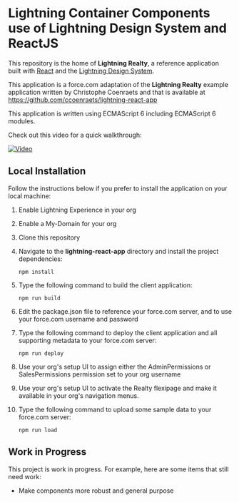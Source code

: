 # Lightning Container Components use of Lightning Design System and ReactJS 

This repository is the home of **Lightning Realty**, a reference application built with [React](http://facebook.github.io/react/) and the [Lightning Design System](http://www.lightningdesignsystem.com).

This application is a force.com adaptation of the **Lightning Realty** example application written by Christophe Coenraets and that is available at https://github.com/ccoenraets/lightning-react-app 

This application is written using ECMAScript 6 including ECMAScript 6 modules.

Check out this video for a quick walkthrough:

[![Video](http://img.youtube.com/vi/UZtvQazYX8A/0.jpg)](http://www.youtube.com/watch?v=UZtvQazYX8A)

## Local Installation

Follow the instructions below if you prefer to install the application on your local machine:

1. Enable Lightning Experience in your org

1. Enable a My-Domain for your org

1. Clone this repository

1. Navigate to the **lightning-react-app** directory and install the project dependencies:

    ```
    npm install
    ```

1. Type the following command to build the client application:

    ```
    npm run build
    ```

1. Edit the package.json file to reference your force.com server, and to use your force.com username and password

1. Type the following command to deploy the client application and all supporting metadata to your force.com server:
    
    ```
    npm run deploy
    ```    

1. Use your org's setup UI to assign either the AdminPermissions or SalesPermissions permission set to your org username

1. Use your org's setup UI to activate the Realty flexipage and make it available in your org's navigation menus.

1. Type the following command to upload some sample data to your force.com server:
    
    ```
    npm run load
    ```    

## Work in Progress

This project is work in progress. For example, here are some items that still need work:

- Make components more robust and general purpose


